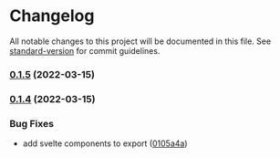 # Changelog

All notable changes to this project will be documented in this file. See [standard-version](https://github.com/conventional-changelog/standard-version) for commit guidelines.

### [0.1.5](https://github.com/shinokada/svelte-auth/compare/v0.1.4...v0.1.5) (2022-03-15)

### [0.1.4](https://github.com/shinokada/svelte-auth/compare/v0.1.2...v0.1.4) (2022-03-15)


### Bug Fixes

* add svelte components to export ([0105a4a](https://github.com/shinokada/svelte-auth/commit/0105a4a13502d4978ab733f672b7ee89009845ea))
